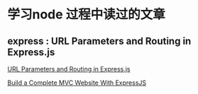 # 学习node 过程中读过的文章

## express : URL Parameters and Routing in Express.js

[URL Parameters and Routing in Express.js](https://webapplog.com/url-parameters-and-routing-in-express-js/)

[Build a Complete MVC Website With ExpressJS](https://code.tutsplus.com/tutorials/build-a-complete-mvc-website-with-expressjs--net-34168)
